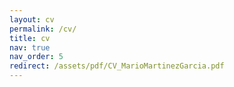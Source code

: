```yaml
---
layout: cv
permalink: /cv/
title: cv
nav: true
nav_order: 5
redirect: /assets/pdf/CV_MarioMartinezGarcia.pdf
---
```

